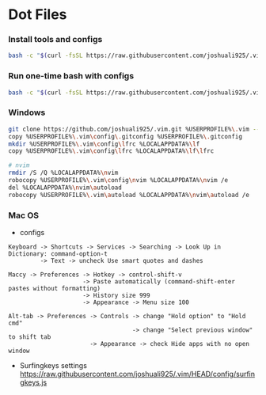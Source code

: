 # Dot Files

### Install tools and configs

```bash
bash -c "$(curl -fsSL https://raw.githubusercontent.com/joshuali925/.vim/HEAD/install.sh)"
```

### Run one-time bash with configs

```bash
bash -c "$(curl -fsSL https://raw.githubusercontent.com/joshuali925/.vim/HEAD/bin/bashrc)"
```

### Windows

```bash
git clone https://github.com/joshuali925/.vim.git %USERPROFILE%\.vim --depth=1
copy %USERPROFILE%\.vim\config\.gitconfig %USERPROFILE%\.gitconfig
mkdir %USERPROFILE%\.vim\config\lfrc %LOCALAPPDATA%\lf
copy %USERPROFILE%\.vim\config\lfrc %LOCALAPPDATA%\lf\lfrc

# nvim
rmdir /S /Q %LOCALAPPDATA%\nvim
robocopy %USERPROFILE%\.vim\config\nvim %LOCALAPPDATA%\nvim /e
del %LOCALAPPDATA%\nvim\autoload
robocopy %USERPROFILE%\.vim\autoload %LOCALAPPDATA%\nvim\autoload /e
```

### Mac OS

- configs

```
Keyboard -> Shortcuts -> Services -> Searching -> Look Up in Dictionary: command-option-t
         -> Text -> uncheck Use smart quotes and dashes

Maccy -> Preferences -> Hotkey -> control-shift-v
                     -> Paste automatically (command-shift-enter pastes without formatting)
                     -> History size 999
                     -> Appearance -> Menu size 100

Alt-tab -> Preferences -> Controls -> change "Hold option" to "Hold cmd"
                                   -> change "Select previous window" to shift tab
                       -> Appearance -> check Hide apps with no open window
```

- Surfingkeys settings https://raw.githubusercontent.com/joshuali925/.vim/HEAD/config/surfingkeys.js
